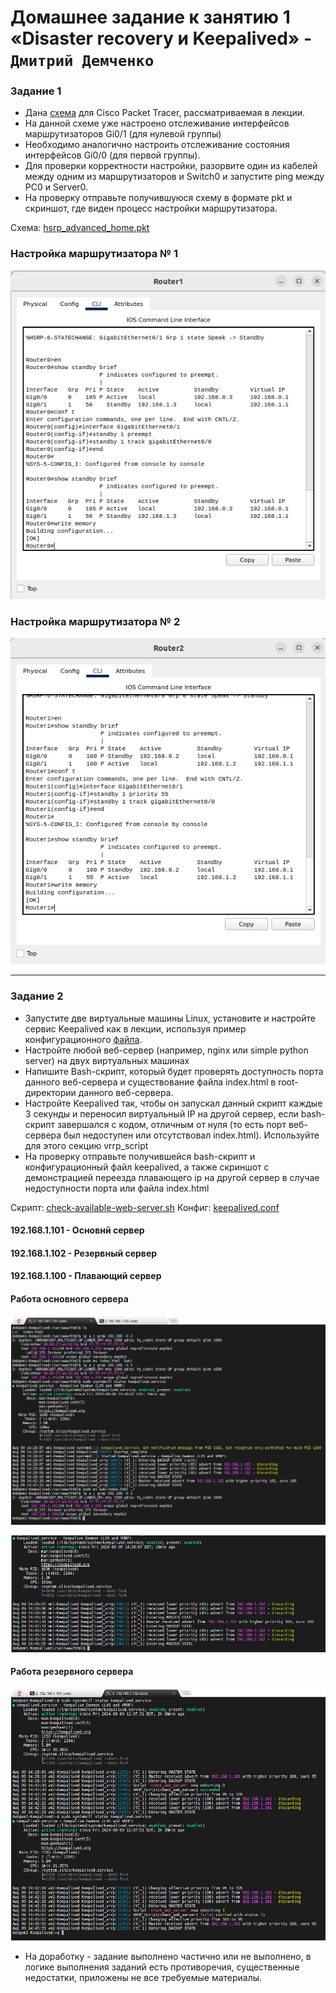 # Домашнее задание к занятию 1 «Disaster recovery и Keepalived»  - `Дмитрий Демченко`


### Задание 1
- Дана [схема](1/hsrp_advanced.pkt) для Cisco Packet Tracer, рассматриваемая в лекции.
- На данной схеме уже настроено отслеживание интерфейсов маршрутизаторов Gi0/1 (для нулевой группы)
- Необходимо аналогично настроить отслеживание состояния интерфейсов Gi0/0 (для первой группы).
- Для проверки корректности настройки, разорвите один из кабелей между одним из маршрутизаторов и Switch0 и запустите ping между PC0 и Server0.
- На проверку отправьте получившуюся схему в формате pkt и скриншот, где виден процесс настройки маршрутизатора.

Схема: [hsrp_advanced_home.pkt](1/hsrp_advanced_home.pkt)

### Настройка маршрутизатора № 1

![Первый маршрутизатор](img/scr1.png)

### Настройка маршрутизатора № 2

![Второй маршрутизатор](img/scr2.png)

------


### Задание 2
- Запустите две виртуальные машины Linux, установите и настройте сервис Keepalived как в лекции, используя пример конфигурационного [файла](1/keepalived-simple.conf).
- Настройте любой веб-сервер (например, nginx или simple python server) на двух виртуальных машинах
- Напишите Bash-скрипт, который будет проверять доступность порта данного веб-сервера и существование файла index.html в root-директории данного веб-сервера.
- Настройте Keepalived так, чтобы он запускал данный скрипт каждые 3 секунды и переносил виртуальный IP на другой сервер, если bash-скрипт завершался с кодом, отличным от нуля (то есть порт веб-сервера был недоступен или отсутствовал index.html). Используйте для этого секцию vrrp_script
- На проверку отправьте получившейся bash-скрипт и конфигурационный файл keepalived, а также скриншот с демонстрацией переезда плавающего ip на другой сервер в случае недоступности порта или файла index.html


Скрипт: [check-available-web-server.sh](conf/check-available-web-server.sh)
Конфиг: [keepalived.conf](conf/keepalived.conf)

#### 192.168.1.101 - Основнй сервер
#### 192.168.1.102 - Резервный сервер
#### 192.168.1.100 - Плавающий сервер


#### Работа основного сервера

![основной сервер 1](img/scr3.png)

![основной сервер 2](img/scr4.png)

#### Работа резервного сервера

![Резервный сервер](img/scr5.png)


- На доработку - задание выполнено частично или не выполнено, в логике выполнения заданий есть противоречия, существенные недостатки, приложены не все требуемые материалы.
